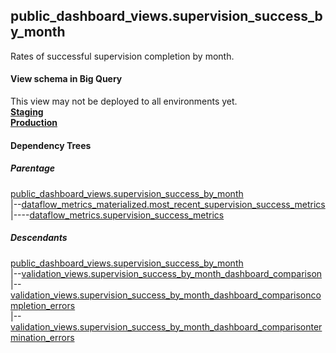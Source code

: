## public_dashboard_views.supervision_success_by_month
Rates of successful supervision completion by month.

#### View schema in Big Query
This view may not be deployed to all environments yet.<br/>
[**Staging**](https://console.cloud.google.com/bigquery?pli=1&p=recidiviz-staging&page=table&project=recidiviz-staging&d=public_dashboard_views&t=supervision_success_by_month)
<br/>
[**Production**](https://console.cloud.google.com/bigquery?pli=1&p=recidiviz-123&page=table&project=recidiviz-123&d=public_dashboard_views&t=supervision_success_by_month)
<br/>

#### Dependency Trees

##### Parentage
[public_dashboard_views.supervision_success_by_month](../public_dashboard_views/supervision_success_by_month.md) <br/>
|--[dataflow_metrics_materialized.most_recent_supervision_success_metrics](../dataflow_metrics_materialized/most_recent_supervision_success_metrics.md) <br/>
|----[dataflow_metrics.supervision_success_metrics](../../metrics/supervision/supervision_success_metrics.md) <br/>


##### Descendants
[public_dashboard_views.supervision_success_by_month](../public_dashboard_views/supervision_success_by_month.md) <br/>
|--[validation_views.supervision_success_by_month_dashboard_comparison](../validation_views/supervision_success_by_month_dashboard_comparison.md) <br/>
|--[validation_views.supervision_success_by_month_dashboard_comparisoncompletion_errors](../validation_views/supervision_success_by_month_dashboard_comparisoncompletion_errors.md) <br/>
|--[validation_views.supervision_success_by_month_dashboard_comparisontermination_errors](../validation_views/supervision_success_by_month_dashboard_comparisontermination_errors.md) <br/>

